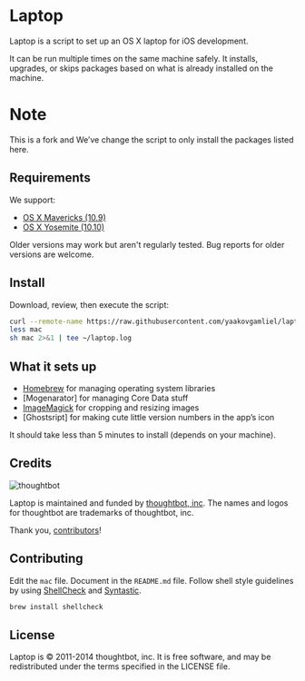 Laptop
======

Laptop is a script to set up an OS X laptop for iOS development.

It can be run multiple times on the same machine safely.
It installs, upgrades, or skips packages
based on what is already installed on the machine.

Note
====
This is a fork and  We’ve change the script to only install the packages listed here.

Requirements
------------

We support:

* [OS X Mavericks (10.9)](https://itunes.apple.com/us/app/os-x-mavericks/id675248567)
* [OS X Yosemite (10.10)](https://www.apple.com/osx/)

Older versions may work but aren't regularly tested. Bug reports for older
versions are welcome.

Install
-------

Download, review, then execute the script:

```sh
curl --remote-name https://raw.githubusercontent.com/yaakovgamliel/laptop/master/mac
less mac
sh mac 2>&1 | tee ~/laptop.log
```

What it sets up
---------------
* [Homebrew] for managing operating system libraries
* [Mogenarator] for managing Core Data stuff
* [ImageMagick] for cropping and resizing images
* [Ghostsript] for making cute little version numbers in the app’s icon

[Homebrew]: http://brew.sh/
[ImageMagick]: http://www.imagemagick.org/
[Mogenerator]: http://rentzsch.github.io/mogenerator/
[Ghostscript]: http://www.ghostscript.com
It should take less than 5 minutes to install (depends on your machine).



Credits
-------

![thoughtbot](http://thoughtbot.com/assets/tm/logo.png)

Laptop is maintained and funded by [thoughtbot, inc](http://thoughtbot.com/community).
The names and logos for thoughtbot are trademarks of thoughtbot, inc.

Thank you, [contributors](https://github.com/thoughtbot/laptop/graphs/contributors)!

Contributing
------------

Edit the `mac` file.
Document in the `README.md` file.
Follow shell style guidelines by using [ShellCheck] and [Syntastic].

```sh
brew install shellcheck
```

[ShellCheck]: http://www.shellcheck.net/about.html
[Syntastic]: https://github.com/scrooloose/syntastic

License
-------

Laptop is © 2011-2014 thoughtbot, inc. It is free software, and may be
redistributed under the terms specified in the LICENSE file.
